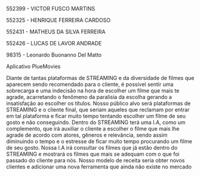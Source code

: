 552399 - VICTOR FUSCO MARTINS

552325 - HENRIQUE FERREIRA CARDOSO

552431 - MATHEUS DA SILVA FERREIRA

552426 - LUCAS DE LAVOR ANDRADE

98315 - Leonardo Buonanno Del Matto

Aplicativo PlueMovies

Diante de tantas plataformas de STREAMING e da diversidade de filmes que aparecem sendo recomendado para o cliente, é possível sentir uma sobrecarga e uma indecisão na hora de escolher um filme que mais te agrade, acarretando o fenômeno da paralisia da escolha gerando a insatisfação ao escolher os títulos. Nosso público alvo será plataformas de STREAMING e o cliente final, que seriam aqueles que reclamam por entrar em tal plataforma e ficar muito tempo tentando escolher um filme de seu gosto e não conseguindo. Dentro do STREAMING terá uma I.A, como um complemento, que irá auxiliar o cliente a escolher o filme que mais lhe agrade de acordo com atores, gêneros e relevância, sendo assim diminuindo o tempo e o estresse de ficar muito tempo procurando um filme de seu gosto. Nossa I.A irá consultar os filmes que já estão dentro do STREAMING e mostrará os filmes que mais se adequam com o que foi passado do cliente para nós. Nosso modelo de receita seria obter novos clientes e adicionar uma nova ferramenta que ainda não existe no mercado
